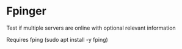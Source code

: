# Fpinger

Test if multiple servers are online with optional relevant information

Requires fping (sudo apt install -y fping)

